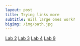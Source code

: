 ```yaml
---
layout: post
title: Trying links more
subtitle: Will large ones work?
bigimg: /img/path.jpg
---
```


[Lab 2](/img/lab2.html)
[Lab 3](/img/lab3.html)
[Lab 4](/img/lab4.html)
[Lab 9](/img/lab9.html)
